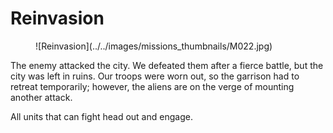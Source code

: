 # Reinvasion

<figure markdown>
  ![Reinvasion](../../images/missions_thumbnails/M022.jpg)
</figure>

The enemy attacked the city. We defeated them after a fierce battle, but the city was left in ruins. Our troops were worn out, so the garrison had to retreat temporarily; however, the aliens are on the verge of mounting another attack.

All units that can fight head out and engage.
